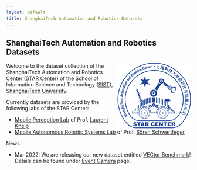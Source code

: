 ```yaml
---
layout: default
title: ShanghaiTech Automation and Robotics Datasets
---
```


## ShanghaiTech Automation and Robotics Datasets

<img style="float: right" src="/logo.svg" width=200x />

Welcome to the dataset collection of the ShanghaiTech Automation and Robotics Center ([STAR Center](https://star-center.shanghaitech.edu.cn/)) of the School of Information Science and Technology ([SIST](https://sist.shanghaitech.edu.cn/sist_en/)), [ShanghaiTech University](https://www.shanghaitech.edu.cn/eng/).

Currently datasets are provided by the following labs of the STAR Center:
- [Mobile Perception Lab](http://mpl.sist.shanghaitech.edu.cn/) of Prof. [Laurent Kneip](http://mpl.sist.shanghaitech.edu.cn/Director.html)
- [Mobile Autonomous Robotic Systems Lab](https://robotics.shanghaitech.edu.cn/) of Prof. [Sören Schwertfeger](https://robotics.shanghaitech.edu.cn/people/soeren)

News
- Mar 2022: We are releasing our new dataset entitled [VECtor Benchmark](https://star-datasets.github.io/vector/)! Details can be found under [Event Camera](https://star-datasets.github.io/event) page.